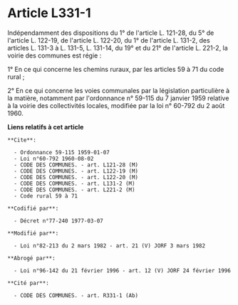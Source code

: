 # Article L331-1

Indépendamment des dispositions du 1° de l'article L. 121-28, du 5° de l'article L. 122-19, de l'article L. 122-20, du 1° de
l'article L. 131-2, des articles L. 131-3 à L. 131-5, L. 131-14, du 19° et du 21° de l'article L. 221-2, la voirie des
communes est régie :

1° En ce qui concerne les chemins ruraux, par les articles 59 à 71 du code rural ;

2° En ce qui concerne les voies communales par la législation particulière à la matière, notamment par l'ordonnance n° 59-115
du 7 janvier 1959 relative à la voirie des collectivités locales, modifiée par la loi n° 60-792 du 2 août 1960.

**Liens relatifs à cet article**

	**Cite**:

	  - Ordonnance 59-115 1959-01-07
	  - Loi n°60-792 1960-08-02
	  - CODE DES COMMUNES. - art. L121-28 (M)
	  - CODE DES COMMUNES. - art. L122-19 (M)
	  - CODE DES COMMUNES. - art. L122-20 (M)
	  - CODE DES COMMUNES. - art. L131-2 (M)
	  - CODE DES COMMUNES. - art. L221-2 (M)
	  - Code rural 59 à 71

	**Codifié par**:

	  - Décret n°77-240 1977-03-07

	**Modifié par**:

	  - Loi n°82-213 du 2 mars 1982 - art. 21 (V) JORF 3 mars 1982

	**Abrogé par**:

	  - Loi n°96-142 du 21 février 1996 - art. 12 (V) JORF 24 février 1996

	**Cité par**:

	  - CODE DES COMMUNES. - art. R331-1 (Ab)
